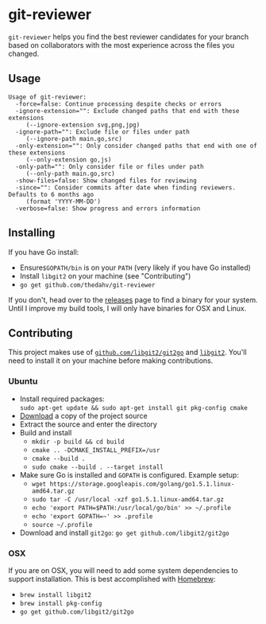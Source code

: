 # git-reviewer

`git-reviewer` helps you find the best reviewer candidates for your branch
based on collaborators with the most experience across the files you changed.

## Usage

```
Usage of git-reviewer:
  -force=false: Continue processing despite checks or errors
  -ignore-extension="": Exclude changed paths that end with these extensions
     (--ignore-extension svg,png,jpg)
  -ignore-path="": Exclude file or files under path
     (--ignore-path main.go,src)
  -only-extension="": Only consider changed paths that end with one of these extensions
     (--only-extension go,js)
  -only-path="": Only consider file or files under path
     (--only-path main.go,src)
  -show-files=false: Show changed files for reviewing
  -since="": Consider commits after date when finding reviewers. Defaults to 6 months ago
     (format 'YYYY-MM-DD')
  -verbose=false: Show progress and errors information
```

## Installing

If you have Go install:

* Ensure`$GOPATH/bin` is on your `PATH` (very likely if you have Go installed)
* Install `libgit2` on your machine (see "Contributing")
* `go get github.com/thedahv/git-reviewer`

If you don't, head over to the [releases](https://github.com/TheDahv/git-reviewer/releases)
page to find a binary for your system. Until I improve my build tools, I will only have
binaries for OSX and Linux.

## Contributing

This project makes use of
[`github.com/libgit2/git2go`](https://github.com/libgit2/git2go) and
[`libgit2`](https://libgit2.github.com/). You'll need to install it on your
machine before making contributions.

### Ubuntu

* Install required packages:  
    `sudo apt-get update && sudo apt-get install git pkg-config cmake`
* [Download](https://github.com/libgit2/libgit2/releases) a copy of the project source
* Extract the source and enter the directory
* Build and install
    * `mkdir -p build && cd build`
    * `cmake .. -DCMAKE_INSTALL_PREFIX=/usr`
    * `cmake --build .`
    * `sudo cmake --build . --target install`
* Make sure Go is installed and `GOPATH` is configured. Example setup:
    * `wget https://storage.googleapis.com/golang/go1.5.1.linux-amd64.tar.gz`
    * `sudo tar -C /usr/local -xzf go1.5.1.linux-amd64.tar.gz`
    * `echo 'export PATH=$PATH:/usr/local/go/bin' >> ~/.profile`
    * `echo 'export GOPATH=~' >> .profile`
    * `source ~/.profile`
* Download and install `git2go`: `go get github.com/libgit2/git2go`

### OSX
If you are on OSX, you will need to add some system dependencies to support
installation. This is best accomplished with [Homebrew](http://brew.sh/):

* `brew install libgit2`
* `brew install pkg-config`
* `go get github.com/libgit2/git2go`
